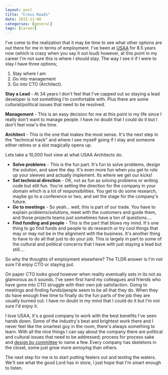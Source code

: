 ```yaml
---
layout: post
title: "Cross Roads"
date: 2015-11-08
categories: [general]
tags: [career]
---
```


I've come to the realization that it may be time to see what other options are out there for me in terms of employment.  I've been at [USAA](http://usaa.com) for 8.5 years now (which is crazy when you say it out loud) however, at this point in my career I'm not sure this is where I should stay.  The way I see it if I were to stay I have three options; 

1. Stay where I am
2. Go into management
3. Go into CTO (Architect).  

**Stay a Lead** - At 34 years I don't feel that I've capped out so staying a lead developer is not something I'm comfortable with.  Plus there are some cultural/political issues that need to be resolved.

**Management** - This is an easy decision for me at this point in my life since I really don't want to manage people.  I have no doubt that I could do it but I don't feel now's the time.

**Architect** - This is the one that makes the most sense.  It's the next step in the \"technical track\" and where I see myself going if I stay and someone either retires or a slot magically opens up.

Lets take a 10,000 foot view at what USAA Architects do.

* **Solve problems** - This is the fun part.  It's fun to solve problems, design the solution, and save the day.  It's even more fun when you get to role up your sleeves and actually implement.  Its where we get our kicks!
* **Set technical direction** - OK, not as fun as solving problems or writing code but still fun.  You're setting the direction for the company in your domain which is a lot of responsibilities.  You get to do some research, maybe go to a conference or two, and set the stage for the company's future.
* **Go to meetings** - So yeah... well, this is part of our trade.  You have to explain problems/solutions, meet with the customers and guide them, and those projects teams just sometimes have a ton of questions....
* **Find funding and people** - This is the part that blows my mind.  It's one thing to go find funds and people to do research or try cool things that may or may not be in the alignment with the business.  It's another thing to have to do all that just to do your job. This is largely in part to some of the cultural and political concerns that I have with just staying a lead but still....

So why the thoughts of employment elsewhere?  The TLDR answer is I'm not sure I'd enjoy CTO or staying put.

On paper CTO looks good however when reality eventually sets in its not as glamorous as it sounds.  I've seen first hand my colleagues and friends who have gone into CTO struggle with their own job satisfaction.  Going to meetings and finding funds/people seem to be all that they do.  When they do have enough free time to finally do the fun parts of the job they are usually burned out.  I have no doubt in my mind that I could do it but I'm not sure I'd enjoy it.

I love USAA, it's a good company to work with the best benefits I've seen hands down.  Some of the industry's best and brightest work there and I never feel like the smartest guy in the room, there's always something to learn.  With all the nice things I can say about the company there are political and cultural issues that need to be addressed; process for process sake and [design by committee](https://en.wikipedia.org/wiki/Design_by_committee) to name a few. Every company has skeletons in the closet, some just grow more annoying than others. 

The next step for me is to start putting feelers out and testing the waters.  We'll see what the good Lord has in store, I just hope that I'm smart enough to listen.